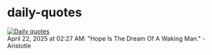 # daily-quotes
[![Daily quotes](https://github.com/ceepu8/daily-quotes/actions/workflows/daily-quote.yml/badge.svg)](https://github.com/ceepu8/daily-quotes/actions/workflows/daily-quote.yml)<br/>
April 22, 2025 at 02:27 AM: "Hope Is The Dream Of A Waking Man." - Aristotle
